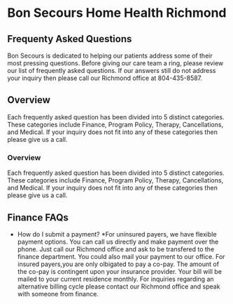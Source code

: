 # Bon Secours Home Health Richmond
## Frequenty Asked Questions

Bon Secours is dedicated to helping our patients address some of their most pressing questions. Before giving our care team a ring, please review our list of frequently asked questions. If our answers still do not address your inquiry then please call our Richmond office at 804-435-8587. 

## Overview
Each frequently asked question has been divided into 5 distinct categories. These categories include Finance, Program Policy, Therapy, Cancellations, and Medical. If your inquiry does not fit into any of these categories then please give us a call.

### Overview

Each frequently asked question has been divided into 5 distinct categories. These categories include Finance, Program Policy, Therapy, Cancellations, and Medical. If your inquiry does not fit into any of these categories then please give us a call.

## Finance FAQs

* How do I submit a payment?
  *For uninsured payers, we have flexible payment options. You can call us directly and make payment over the phone. 
  Just call our Richmond office and ask to be transfered to the finance department. You could also mail your payment to our
  office. For insured payers,you are only olbigated to pay a co-pay. The amount of the co-pay is contingent upon your
  insurance provider. Your bill will be mailed to your current residence monthly. For inquiries regarding an alternative
  billing cycle please contact our Richmond office and speak with someone from finance.


